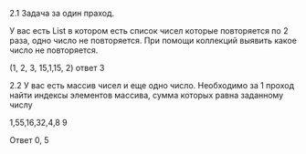 2.1 Задача за один праход.

У вас есть List в котором есть список чисел которые повторяется по 2 раза, одно число не повторяется. При помощи коллекций выявить какое число не повторяется.


(1, 2, 3, 15,1,15, 2)    ответ 3




2.2 У вас есть массив чисел и еще одно число. Необходимо за 1 проход найти индексы элементов массива, сумма которых равна заданному числу


1,55,16,32,4,8         9

Ответ 0, 5
